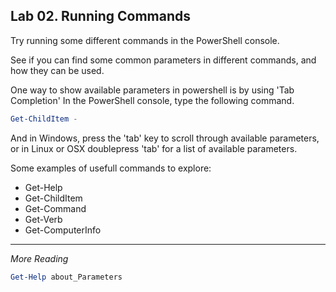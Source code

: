 ## Lab 02. Running Commands

Try running some different commands in the PowerShell console.

See if you can find some common parameters in different commands, and how they can be used.

One way to show available parameters in powershell is by using 'Tab Completion'
In the PowerShell console, type the following command.

```PowerShell
Get-ChildItem -
```

And in Windows, press the 'tab' key to scroll through available parameters, or in Linux or OSX doublepress 'tab' for a list of available parameters.

Some examples of usefull commands to explore:

- Get-Help
- Get-ChildItem
- Get-Command
- Get-Verb
- Get-ComputerInfo

---

*More Reading*

```Powershell
Get-Help about_Parameters
```